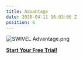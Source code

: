 ```yaml
---
title: Advantage
date: 2020-04-11 16:03:00 Z
position: 6
---
```


![SWIVEL Advantage.png](/uploads/SWIVEL%20Advantage.png)

**[ Start Your Free Trial!](https://app.swivelscheduler.com/signup)**